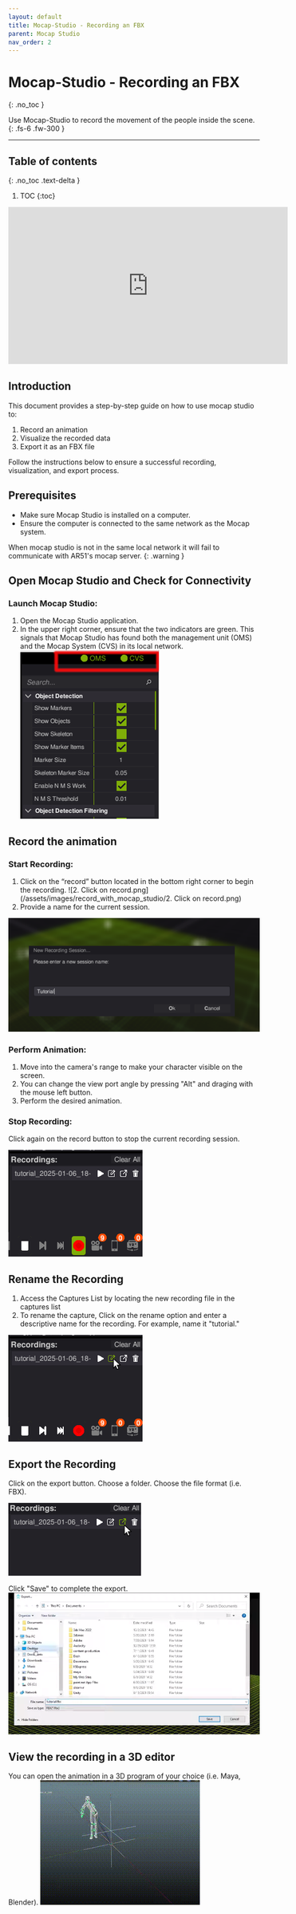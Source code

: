 ```yaml
---
layout: default
title: Mocap-Studio - Recording an FBX
parent: Mocap Studio
nav_order: 2
---
```


# Mocap-Studio - Recording an FBX
{: .no_toc }

Use Mocap-Studio to record the movement of the people inside the scene.
{: .fs-6 .fw-300 }



---
## Table of contents
{: .no_toc .text-delta }

1. TOC
{:toc}


<iframe width="560" height="315" src="https://www.youtube.com/embed/5m-6Mp5ea3c" frameborder="0" allowfullscreen></iframe>

## Introduction
This document provides a step-by-step guide on how to use mocap studio to:
1. Record an animation
2. Visualize the recorded data
3. Export it as an FBX file 

Follow the instructions below to ensure a successful recording, visualization, and export process.

## Prerequisites
* Make sure Mocap Studio is installed on a computer.
* Ensure the computer is connected to the same network as the Mocap system.  

When mocap studio is not in the same local network it will fail to communicate with AR51's mocap server.
{: .warning }


## Open Mocap Studio and Check for Connectivity
### Launch Mocap Studio:
1. Open the Mocap Studio application.
2. In the upper right corner, ensure that the two indicators are green. This signals that Mocap Studio has found both the management unit (OMS) and the Mocap System (CVS) in its local network.
![1.connectivity.png](/assets/images/record_with_mocap_studio/1.connectivity.png)

## Record the animation 
### Start Recording:
1. Click on the “record” button located in the bottom right corner to begin the recording.
![2. Click on record.png](/assets/images/record_with_mocap_studio/2. Click on record.png)
2. Provide a name for the current session.

![3.Provide_a_name](/assets/images/record_with_mocap_studio/3.Provide_a_name.png)

### Perform Animation:
1. Move into the camera's range to make your character visible on the screen.
2. You can change the view port angle by pressing "Alt" and draging with the mouse left button.
3. Perform the desired animation.

### Stop Recording:
Click again on the record button to stop the current recording session.

![4.Stop_recording.png](/assets/images/record_with_mocap_studio/4.Stop_recording.png)

## Rename the Recording
1. Access the Captures List by locating the new recording file in the captures list
2. To rename the capture, Click on the rename option and enter a descriptive name for the recording. For example, name it "tutorial." 

![5.Rename_recording.png](/assets/images/record_with_mocap_studio/5.Rename_recording.png)

## Export the Recording
Click on the export button. Choose a folder. Choose the file format (i.e. FBX).

![6.Export_button.png](/assets/images/record_with_mocap_studio/6.Export_button.png)

Click "Save" to complete the export.
![7.Export_button.png](/assets/images/record_with_mocap_studio/7.Export_button.png)

## View the recording in a 3D editor
You can open the animation in a 3D program of your choice (i.e. Maya, Blender).
![8.maya.gif](/assets/images/record_with_mocap_studio/8.maya.gif)
